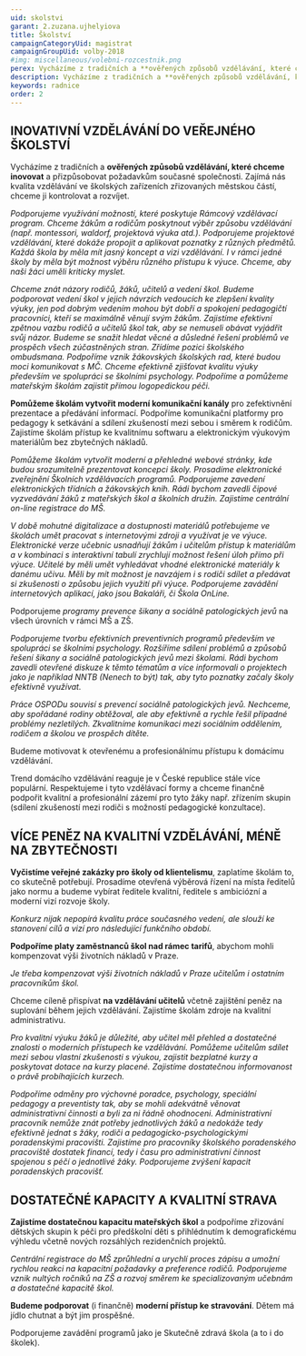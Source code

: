 ```yaml
---
uid: skolstvi
garant: 2.zuzana.ujhelyiova
title: Školství
campaignCategoryUid: magistrat
campaignGroupUid: volby-2018
#img: miscellaneous/volebni-rozcestnik.png
perex: Vycházíme z tradičních a **ověřených způsobů vzdělávání, které chceme inovovat** a přizpůsobovat požadavkům současné společnosti. Zajímá nás kvalita vzdělávání ve školských zařízeních zřizovaných městskou částí, chceme ji kontrolovat a rozvíjet.
description: Vycházíme z tradičních a **ověřených způsobů vzdělávání, které chceme inovovat** a přizpůsobovat požadavkům současné společnosti. Zajímá nás kvalita vzdělávání ve školských zařízeních zřizovaných městskou částí, chceme ji kontrolovat a rozvíjet.
keywords: radnice
order: 2
---
```


## INOVATIVNÍ VZDĚLÁVÁNÍ DO VEŘEJNÉHO ŠKOLSTVÍ
Vycházíme z tradičních a **ověřených způsobů vzdělávání, které chceme inovovat** a přizpůsobovat požadavkům současné společnosti. Zajímá nás kvalita vzdělávání ve školských zařízeních zřizovaných městskou částí, chceme ji kontrolovat a rozvíjet.

*Podporujeme využívání možností, které poskytuje Rámcový vzdělávací program. Chceme žákům a rodičům poskytnout výběr způsobu vzdělávání (např. montessori, waldorf, projektová výuka atd.). Podporujeme projektové vzdělávání, které dokáže propojit a aplikovat poznatky z různých předmětů. Každá škola by měla mít jasný koncept a vizi vzdělávání. I v rámci jedné školy by měla být možnost výběru různého přístupu k výuce. Chceme, aby naši žáci uměli kriticky myslet.*

*Chceme znát názory rodičů, žáků, učitelů a vedení škol. Budeme podporovat vedení škol v jejich návrzích vedoucích ke zlepšení kvality výuky, jen pod dobrým vedením mohou být dobří a spokojení pedagogičtí pracovníci, kteří se maximálně věnují svým žákům. Zajistíme efektivní zpětnou vazbu rodičů a učitelů škol tak, aby se nemuseli obávat vyjádřit svůj názor. Budeme se snažit hledat věcné a důsledné řešení problémů ve prospěch všech zúčastněných stran. Zřídíme pozici školského ombudsmana. Podpoříme vznik žákovských školských rad, které budou moci komunikovat s MČ. Chceme efektivně zjišťovat kvalitu výuky především ve spolupráci se školními psychology. Podpoříme a pomůžeme mateřským školám zajistit přímou logopedickou péči.*

**Pomůžeme školám vytvořit moderní komunikační kanály** pro zefektivnění prezentace a předávání informací. Podpoříme komunikační platformy pro pedagogy k setkávání a sdílení zkušeností mezi sebou i směrem k rodičům. Zajistíme školám přístup ke kvalitnímu softwaru a elektronickým výukovým materiálům bez zbytečných nákladů.

*Pomůžeme školám vytvořit moderní a přehledné webové stránky, kde budou srozumitelně prezentovat koncepci školy. Prosadíme elektronické zveřejnění Školních vzdělávacích programů. Podporujeme zavedení elektronických třídních a žákovských knih. Rádi bychom zavedli čipové vyzvedávání žáků z mateřských škol a školních družin. Zajistíme centrální on-line registrace do MŠ.*

*V době mohutné digitalizace a dostupnosti materiálů potřebujeme ve školách umět pracovat s internetovými zdroji a využívat je ve výuce. Elektronické verze učebnic usnadňují žákům i učitelům přístup k materiálům a v kombinaci s interaktivní tabulí zrychlují možnost řešení úloh přímo při výuce. Učitelé by měli umět vyhledávat vhodné elektronické materiály k danému učivu. Měli by mít možnost je navzájem i s rodiči sdílet a předávat si zkušenosti o způsobu jejich využití při výuce. Podporujeme zavádění internetových aplikací, jako jsou Bakaláři, či Škola OnLine.*

Podporujeme *programy prevence šikany a sociálně patologických jevů* na všech úrovních v rámci MŠ a ZŠ.

*Podporujeme tvorbu efektivních preventivních programů především ve spolupráci se školními psychology. Rozšíříme sdílení problémů a způsobů řešení šikany a sociálně patologických jevů mezi školami. Rádi bychom zavedli otevřené diskuze k těmto tématům a více informovali o projektech jako je například NNTB (Nenech to být) tak, aby tyto poznatky začaly školy efektivně využívat.*

*Práce OSPODu souvisí s prevencí sociálně patologických jevů. Nechceme, aby spořádané rodiny obtěžoval, ale aby efektivně a rychle řešil případné problémy nezletilých. Zkvalitníme komunikaci mezi sociálním oddělením, rodičem a školou ve prospěch dítěte.*

Budeme motivovat k otevřenému a profesionálnímu přístupu k domácímu vzdělávání.

Trend domácího vzdělávání reaguje je v České republice stále více populární. Respektujeme i tyto vzdělávací formy a chceme finančně podpořit kvalitní a profesionální zázemí pro tyto žáky např. zřízením skupin (sdílení zkušeností mezi rodiči s možností pedagogické konzultace).

## VÍCE PENĚZ NA KVALITNÍ VZDĚLÁVÁNÍ, MÉNĚ NA ZBYTEČNOSTI

**Vyčistíme veřejné zakázky pro školy od klientelismu**, zaplatíme školám to, co skutečně potřebují. Prosadíme otevřená výběrová řízení na místa ředitelů jako normu a budeme vybírat ředitele kvalitní, ředitele s ambiciózní a moderní vizí rozvoje školy.

*Konkurz nijak nepopírá kvalitu práce současného vedení, ale slouží ke stanovení cílů a vizí pro následující funkčního období.*

**Podpoříme platy zaměstnanců škol nad rámec tarifů**, abychom mohli kompenzovat výši životních nákladů v Praze.

*Je třeba kompenzovat výši životních nákladů v Praze učitelům i ostatním pracovníkům škol.*

Chceme cíleně přispívat **na vzdělávání učitelů** včetně zajištění peněz na suplování během jejich vzdělávání. Zajistíme školám zdroje na kvalitní administrativu.

*Pro kvalitní výuku žáků je důležité, aby učitel měl přehled a dostatečné znalosti o moderních přístupech ke vzdělávání. Pomůžeme učitelům sdílet mezi sebou vlastní zkušenosti s výukou, zajistit bezplatné kurzy a poskytovat dotace na kurzy placené. Zajistíme dostatečnou informovanost o právě probíhajících kurzech.*

*Podpoříme odměny pro výchovné poradce, psychology, speciální pedagogy a preventisty tak, aby se mohli adekvátně věnovat administrativní činnosti a byli za ni řádně ohodnoceni. Administrativní pracovník nemůže znát potřeby jednotlivých žáků a nedokáže tedy efektivně jednat s žáky, rodiči a pedagogicko-psychologickými poradenskými pracovišti. Zajistíme pro pracovníky školského poradenského pracoviště dostatek financí, tedy i času pro administrativní činnost spojenou s péčí o jednotlivé žáky. Podporujeme zvýšení kapacit poradenských pracovišť.*

## DOSTATEČNÉ KAPACITY A KVALITNÍ STRAVA

**Zajistíme dostatečnou kapacitu mateřských škol** a podpoříme zřizování dětských skupin k péči pro předškolní děti s přihlédnutím k demografickému výhledu včetně nových rozsáhlých rezidenčních projektů.

*Centrální registrace do MŠ zprůhlední a urychlí proces zápisu a umožní rychlou reakci na kapacitní požadavky a preference rodičů. Podporujeme vznik nultých ročníků na ZŠ a rozvoj směrem ke specializovaným učebnám a dostatečné kapacitě škol.*

**Budeme podporovat** (i finančně) **moderní přístup ke stravování**. Dětem má jídlo chutnat a být jim prospěšné.

Podporujeme zavádění programů jako je Skutečně zdravá škola (a to i do školek).
